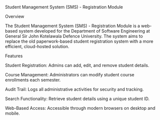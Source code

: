 Student Management System (SMS) - Registration Module

Overview

The Student Management System (SMS) - Registration Module is a web-based system developed for the Department of Software Engineering at General Sir John Kotelawala Defence University. The system aims to replace the old paperwork-based student registration system with a more efficient, cloud-hosted solution.

Features

Student Registration: Admins can add, edit, and remove student details.

Course Management: Administrators can modify student course enrollments each semester.

Audit Trail: Logs all administrative activities for security and tracking.

Search Functionality: Retrieve student details using a unique student ID.

Web-Based Access: Accessible through modern browsers on desktop and mobile.
